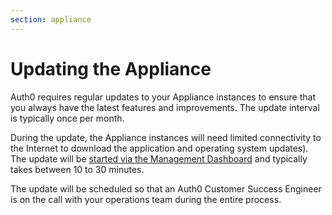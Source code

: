 ```yaml
---
section: appliance
---
```


# Updating the Appliance

Auth0 requires regular updates to your Appliance instances to ensure that you always have the latest features and improvements. The update interval is typically once per month.

During the update, the Appliance instances will need limited connectivity to the Internet to download the application and operating system updates). The update will be [started via the Management Dashboard](/appliance/dashboard/updates) and typically takes between 10 to 30 minutes.

The update will be scheduled so that an Auth0 Customer Success Engineer is on the call with your operations team during the entire process.
